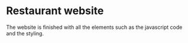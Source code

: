 # Restaurant website

The website is finished with all the elements such as the javascript code and the styling.